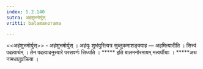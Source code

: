 ```yaml
---
index: 5.2.140
sutra: अहंशुभमोर्युस्
vritti: balamanorama

---
```

<<अहंशुभमोर्युस्>> - अहंशुभमोर्युस् । अहंयुः शुभंयुरित्यत्र सुब्लुकमाशङ्क्याह — अहमित्यादीति । सित्त्वं पदत्वार्थम् । तेन पदत्वादनुस्वारे परसवर्णः सिध्यति । ***** इति बालमनोरमायम् मत्वर्थीयाः । *****अथ नामधातुप्रक्रिया ।